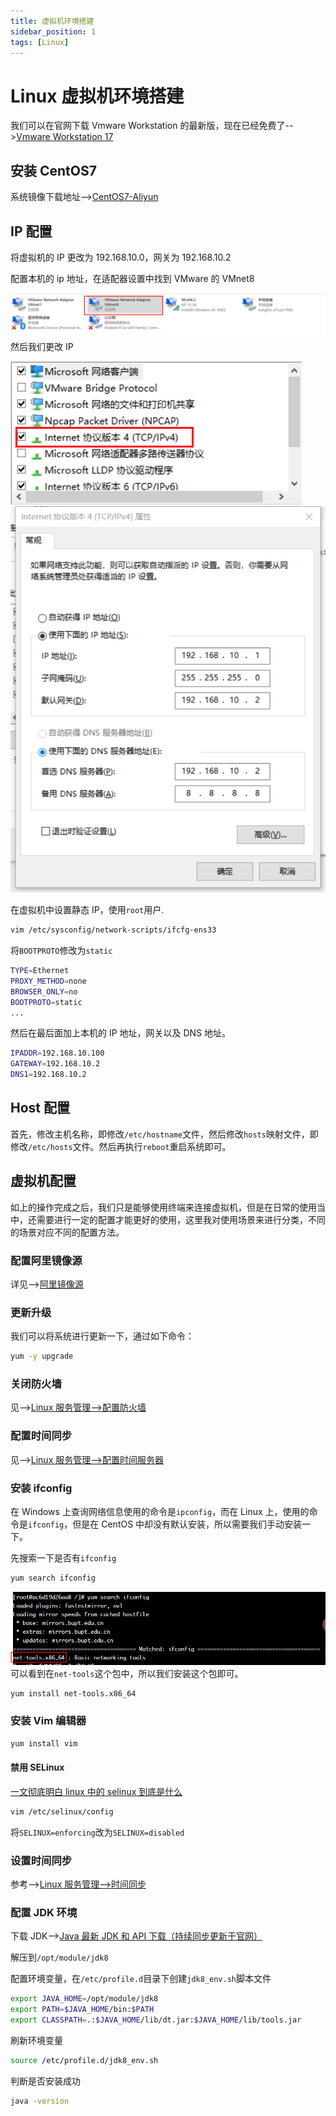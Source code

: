 ```yaml
---
title: 虚拟机环境搭建
sidebar_position: 1
tags: [Linux]
---
```


# Linux 虚拟机环境搭建

我们可以在官网下载 Vmware Workstation 的最新版，现在已经免费了-->[Vmware Workstation 17](https://www.vmware.com/products/workstation-pro/workstation-pro-evaluation_html.html.html)

## 安装 CentOS7

系统镜像下载地址-->[CentOS7-Aliyun](https://mirrors.aliyun.com/centos/?spm=a2c6h.13651104.d-2001.2.33df320cKx3dne)

## IP 配置

将虚拟机的 IP 更改为 192.168.10.0，网关为 192.168.10.2

配置本机的 ip 地址，在适配器设置中找到 VMware 的 VMnet8

![alt text](./imgs/network-adapter.png)
然后我们更改 IP

![alt text](./imgs/ipv4-set.png)
![alt text](./imgs/ip-dns-set.png)

在虚拟机中设置静态 IP，使用`root`用户.

```bash
vim /etc/sysconfig/network-scripts/ifcfg-ens33
```

将`BOOTPROTO`修改为`static`

```bash
TYPE=Ethernet
PROXY_METHOD=none
BROWSER_ONLY=no
BOOTPROTO=static
...
```

然后在最后面加上本机的 IP 地址，网关以及 DNS 地址。

```bash
IPADDR=192.168.10.100
GATEWAY=192.168.10.2
DNS1=192.168.10.2
```

## Host 配置

首先，修改主机名称，即修改`/etc/hostname`文件，然后修改`hosts`映射文件，即修改`/etc/hosts`文件。然后再执行`reboot`重启系统即可。

## 虚拟机配置

如上的操作完成之后，我们只是能够使用终端来连接虚拟机，但是在日常的使用当中，还需要进行一定的配置才能更好的使用，这里我对使用场景来进行分类，不同的场景对应不同的配置方法。

### 配置阿里镜像源

详见-->[阿里镜像源](https://developer.aliyun.com/mirror/)

### 更新升级

我们可以将系统进行更新一下，通过如下命令：

```bash
yum -y upgrade
```

### 关闭防火墙

见-->[Linux 服务管理-->配置防火墙](./linux-server/#配置防火墙)

### 配置时间同步

见-->[Linux 服务管理-->配置时间服务器](./linux-server/#配置时间服务器)

### 安装 ifconfig

在 Windows 上查询网络信息使用的命令是`ipconfig`，而在 Linux 上，使用的命令是`ifconfig`，但是在 CentOS 中却没有默认安装，所以需要我们手动安装一下。

先搜索一下是否有`ifconfig`

```bash
yum search ifconfig
```

![alt text](./imgs/search-ifconfig.png)
可以看到在`net-tools`这个包中，所以我们安装这个包即可。

```bash
yum install net-tools.x86_64
```

### 安装 Vim 编辑器

```bash
yum install vim
```

#### 禁用 SELinux

[一文彻底明白 linux 中的 selinux 到底是什么](https://zhuanlan.zhihu.com/p/165974960)

```bash
vim /etc/selinux/config
```

将`SELINUX=enforcing`改为`SELINUX=disabled`

### 设置时间同步

参考-->[Linux 服务管理-->时间同步](./linux-server/#时间同步)

### 配置 JDK 环境

下载 JDK-->[Java 最新 JDK 和 API 下载（持续同步更新于官网）](https://blog.csdn.net/jzycloud/article/details/114123530)

解压到`/opt/module/jdk8`

配置环境变量，在`/etc/profile.d`目录下创建`jdk8_env.sh`脚本文件

```bash
export JAVA_HOME=/opt/module/jdk8
export PATH=$JAVA_HOME/bin:$PATH
export CLASSPATH=.:$JAVA_HOME/lib/dt.jar:$JAVA_HOME/lib/tools.jar
```

刷新环境变量

```bash
source /etc/profile.d/jdk8_env.sh
```

判断是否安装成功

```bash
java -version
```
